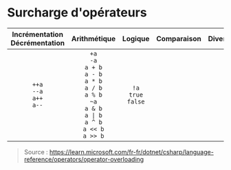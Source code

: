 # Surcharge d'opérateurs

|Incrémentation<br>Décrémentation|Arithmétique|Logique|Comparaison|Divers|
|:--:|:--:|:--:|:--:|:--:|
|`++a`<br>`--a`<br>`a++`<br>`a--`|`+a`<br>`-a`<br>`a + b`<br>`a - b`<br>`a * b`<br>`a / b`<br>`a % b`<br>`~a`<br>`a & b`<br>`a \| b`<br>`a ^ b`<br>`a << b`<br>`a >> b`|`!a`<br>`true`<br>`false`|||

> Source : https://learn.microsoft.com/fr-fr/dotnet/csharp/language-reference/operators/operator-overloading
